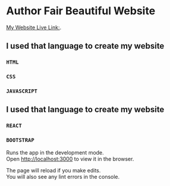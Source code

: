 # Author Fair Beautiful Website

[My Website Live Link:](https://mystifying-mcclintock-cef8a1.netlify.app/).

## I used that language to create my website


### `HTML`
### `CSS`
### `JAVASCRIPT`

## I used that language to create my website
### `REACT`
### `BOOTSTRAP`

Runs the app in the development mode.\
Open [http://localhost:3000](http://localhost:3000) to view it in the browser.

The page will reload if you make edits.\
You will also see any lint errors in the console.


